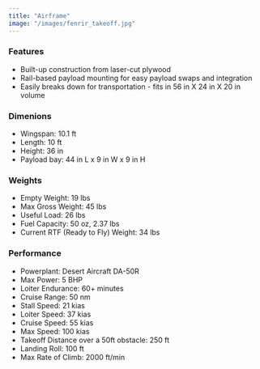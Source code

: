 ```yaml
---
title: "Airframe"
image: "/images/fenrir_takeoff.jpg"
---
```


### Features

* Built-up construction from laser-cut plywood
* Rail-based payload mounting for easy payload swaps and integration
* Easily breaks down for transportation - fits in 56 in X 24 in X 20 in volume

### Dimenions

* Wingspan:     10.1 ft
* Length:       10 ft
* Height:       36 in
* Payload bay:  44 in L x 9 in W x 9 in H

### Weights

* Empty Weight:       19 lbs
* Max Gross Weight:   45 lbs
* Useful Load:        26 lbs
* Fuel Capacity:      50 oz, 2.37 lbs
* Current RTF (Ready to Fly) Weight: 34 lbs

### Performance

* Powerplant:       Desert Aircraft DA-50R
* Max Power:        5 BHP
* Loiter Endurance: 60+ minutes
* Cruise Range:     50 nm
* Stall Speed:      21 kias
* Loiter Speed:     37 kias
* Cruise Speed:     55 kias
* Max Speed:        100 kias
* Takeoff Distance over a 50ft obstacle: 250 ft
* Landing Roll:     100 ft
* Max Rate of Climb: 2000 ft/min
